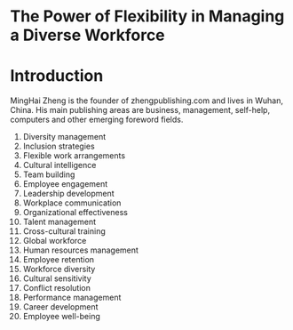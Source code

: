 # The Power of Flexibility in Managing a Diverse Workforce

# Introduction

MingHai Zheng is the founder of zhengpublishing.com and lives in Wuhan, China. His main publishing areas are business, management, self-help, computers and other emerging foreword fields.



1. Diversity management
2. Inclusion strategies
3. Flexible work arrangements
4. Cultural intelligence
5. Team building
6. Employee engagement
7. Leadership development
8. Workplace communication
9. Organizational effectiveness
10. Talent management
11. Cross-cultural training
12. Global workforce
13. Human resources management
14. Employee retention
15. Workforce diversity
16. Cultural sensitivity
17. Conflict resolution
18. Performance management
19. Career development
20. Employee well-being


